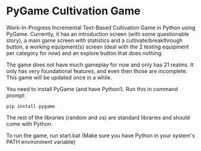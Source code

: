 # PyGame Cultivation Game
Work-In-Progress Incremental Text-Based Cultivation Game in Python using PyGame. Currently, it has an introduction screen (with some questionable story), a main game screen with statistics and a cultivate/breakthrough button, a working equipment(s) screen (deal with the 2 testing equipment per category for now) and an explore button that does nothing.

The game does not have much gameplay for now and only has 21 realms. It only has very foundational features, and even then those are incomplete. This game will be updated once in a while.

You need to install PyGame (and have Python!). Run this in command prompt:
```
pip install pygame
```
The rest of the libraries (random and os) are standard libraries and should come with Python.

To run the game, run start.bat (Make sure you have Python in your system's PATH environment variable)

